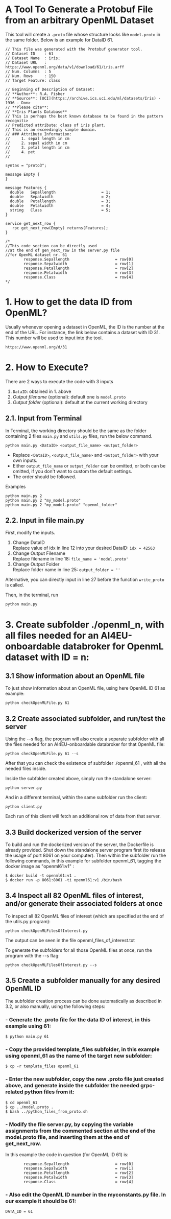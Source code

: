 # A Tool To Generate a Protobuf File from an arbitrary OpenML Dataset

This tool will create a `.proto` file whose structure looks like `model.proto` in the same folder. Below is an example for DataID 61.

```
// This file was generated with the Protobuf generator tool.
// Dataset ID    : 61
// Dataset Name  : iris;
// Dataset URL   : https://www.openml.org/data/v1/download/61/iris.arff
// Num. Columns  : 5
// Num. Rows     : 150
// Target Feature: class

// Beginning of Description of Dataset:
// **Author**: R.A. Fisher
// **Source**: [UCI](https://archive.ics.uci.edu/ml/datasets/Iris) - 1936 - Don>
// **Please cite**:
// **Iris Plants Database**
// This is perhaps the best known database to be found in the pattern recogniti>
// Predicted attribute: class of iris plant.
// This is an exceedingly simple domain.
// ### Attribute Information:
//     1. sepal length in cm
//     2. sepal width in cm
//     3. petal length in cm
//     4. pet
//

syntax = "proto3";

message Empty {
}

message Features {
  double   Sepallength                    = 1;
  double   Sepalwidth                     = 2;
  double   Petallength                    = 3;
  double   Petalwidth                     = 4;
  string   Class                          = 5;
}

service get_next_row {
   rpc get_next_row(Empty) returns(Features);
}

/*
//This code section can be directly used
//at the end of gen_next_row in the server.py file
//for OpenML dataset nr. 61
        response.Sepallength                    = row[0]
        response.Sepalwidth                     = row[1]
        response.Petallength                    = row[2]
        response.Petalwidth                     = row[3]
        response.Class                          = row[4]
*/

```
# 1. How to get the data ID from OpenML?
Usually whenever opening a dataset in OpenML, the ID is the number at the end of the URL. For instance, the link below contains a dataset with ID 31. This number will be used to input into the tool.
```
https://www.openml.org/d/31
```
# 2. How to Execute?
There are 2 ways to execute the code with 3 inputs
1. `DataID`: obtained in 1. above
2. *Output filename* (optional): default one is `model.proto`
3. *Output folder* (optional): default at the current working directory
 
## 2.1. Input from Terminal

In Terminal, the working directory should be the same as the folder containing 2 files `main.py` and `utils.py` files, run the below command.
```
python main.py <DataID> <output_file_name> <output_folder>
```
- Replace `<DataID>`, `<output_file_name>` and `<output_folder>` with your own inputs. 
- Either `output_file_name` or `output_folder` can be omitted, or both can be omitted, if you don't want to custom the default settings.
- The order should be followed.

Examples
```
python main.py 2
python main.py 2 "my_model.proto"
python main.py 2 "my_model.proto" "openml_folder"
```
## 2.2. Input in file main.py
First, modify the inputs.
1. Change DataID
    <br/>Replace value of idx in line 12 into your desired DataID: `idx = 42563`
2. Change Output Filename
<br> Replace filename in line 18: `file_name = 'model.proto'`
3. Change Output Folder
<br/> Replace folder name in line 25: `output_folder = ''`

Alternative, you can directly input in line 27 before the function `write_proto` is called.

Then, in the terminal, run
```
python main.py
```
# 3. Create subfolder ./openml_n, with all files needed for an AI4EU-onboardable databroker for OpenmL dataset with ID = n:

## 3.1 Show information about an OpenML file
To just show information about an OpenML file, using here OpenML ID 61 as example:
```
python checkOpenMLFile.py 61
```
## 3.2 Create associated subfolder, and run/test the server
Using the --s flag, the program will also create a separate subfolder with all the files needed for an AI4EU-onboardable databroker for that OpenML file:
```
python checkOpenMLFile.py 61 --s
```
After that you can check the existence of subfolder ./openml_61 , with all the needed files inside.

Inside the subfolder created above, simply run the standalone server:
```
python server.py
```
And in a different terminal, within the same subfolder run the client:
```
python client.py
```
Each run of this client will fetch an additional row of data from that server.

## 3.3 Build dockerized version of the server
To build and run the dockerized version of the server, the Dockerfile is already provided. Shut down the standalone server program first (to release the usage of port 8061 on your computer). Then within the subfolder run the following commands, in this example for subfolder openml_61, tagging the docker image as "openml61:v1" :
```
$ docker build -t openml61:v1 .
$ docker run -p 8061:8061 -ti openml61:v1 /bin/bash
```

## 3.4 Inspect all 82 OpenML files of interest, and/or generate their associated folders at once
To inspect all 82 OpenML files of interest (which are specified at the end of the utils.py program):
```
python checkOpenMLFilesOfInterest.py
```
The output can be seen in the file openml_files_of_interest.txt

To generate the subfolders for all those OpenML files at once, run the program with the --s flag:
```
python checkOpenMLFilesOfInterest.py --s
```

## 3.5 Create a subfolder manually for any desired OpenML ID
The subfolder creation process can be done automatically as described in 3.2, or also manually, using the following steps:

### - Generate the .proto file for the data ID of interest, in this example using 61:
```
$ python main.py 61
```

### - Copy the provided template_files subfolder, in this example using openml_61 as the name of the target new subfolder:
```
$ cp -r template_files openml_61
```

### - Enter the new subfolder, copy the new .proto file just created above, and generate inside the subfolder the needed grpc-related python files from it:
```
$ cd openml_61
$ cp ../model.proto .
$ bash ../python_files_from_proto.sh
```

### - Modify the file server.py, by copying the variable assignments from the commented section at the end of the model.proto file, and inserting them at the end of get_next_row.
In this example the code in question (for OpenML ID 61) is:
```
        response.Sepallength                    = row[0]
        response.Sepalwidth                     = row[1]
        response.Petallength                    = row[2]
        response.Petalwidth                     = row[3]
        response.Class                          = row[4]
```

### - Also edit the OpenML ID number in the myconstants.py file. In our example it should be 61:
```
DATA_ID = 61
```

